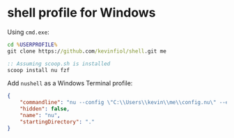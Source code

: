 # shell profile for Windows

Using `cmd.exe`:
```cmd
cd %USERPROFILE%
git clone https://github.com/kevinfiol/shell.git me

:: Assuming scoop.sh is installed
scoop install nu fzf
```

Add `nushell` as a Windows Terminal profile:
```json
{
    "commandline": "nu --config \"C:\\Users\\kevin\\me\\config.nu\" --env-config \"C:\\Users\\kevin\\me\\env.nu\"",
    "hidden": false,
    "name": "nu",
    "startingDirectory": "."
}
```